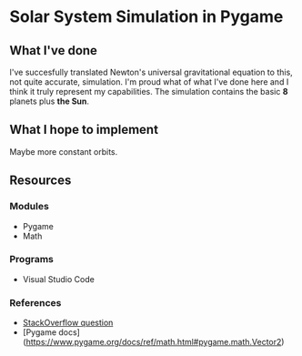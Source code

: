 # Solar System Simulation in Pygame

## What I've done
I've succesfully translated Newton's universal gravitational equation to this, not quite accurate, simulation. I'm proud what of what I've done here and I think it truly represent my capabilities. The simulation contains the basic **8** planets plus **the Sun**.

## What I hope to implement
Maybe more constant orbits.

## Resources
### Modules
* Pygame
* Math

### Programs
* Visual Studio Code

### References
* [StackOverflow question](https://stackoverflow.com/questions/60213103/use-vector2-in-pygame)
* [Pygame docs] (https://www.pygame.org/docs/ref/math.html#pygame.math.Vector2)
